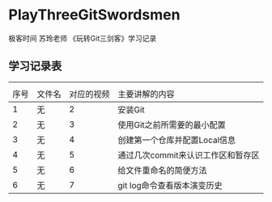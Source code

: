 # PlayThreeGitSwordsmen
极客时间 苏玲老师 《玩转Git三剑客》学习记录

## 学习记录表


<table><th><tr><td>序号</td><td>文件名</td><td>对应的视频</td><td>主要讲解的内容</td></tr></th><tbody>
        <tr><td>1</td><td>无</td><td>2</td><td>安装Git</td></tr>
        <tr><td>2</td><td>无</td><td>3</td><td>使用Git之前所需要的最小配置</td></tr>
        <tr><td>3</td><td>无</td><td>4</td><td>创建第一个仓库并配置Local信息</td></tr>
      	<tr><td>4</td><td>无</td><td>5</td><td>通过几次commit来认识工作区和暂存区</td></tr>
      	<tr><td>5</td><td>无</td><td>6</td><td>给文件重命名的简便方法</td></tr>
      	<tr><td>6</td><td>无</td><td>7</td><td>git log命令查看版本演变历史</td></tr>
</tbody>
</table>
